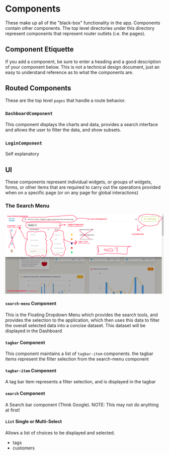 # Components

These make up all of the "black-box" functionality in the app. Components contain
other components. The top level directories under this directory represent
components that represent router outlets (i.e. the pages).  

## Component Etiquette
If you add a component, be sure to enter a heading and a good description of your
component below. This is not a technical design document, just an easy to understand
reference as to what the components are.

## Routed Components
These are the top level `pages` that handle a route behavior.

### `DashboardComponent`
This component displays the charts and data, provides a search interface
and allows the user to filter the data, and show subsets.

### `LoginComponent`
Self explanatory


## UI
These components represent individual widgets, or groups of widgets, forms, or
other items that are required to carry out the operations provided when on a specific
page (or on any page for global interactions)

### The Search Menu

![SearchMenuComponents](../../../wiki_src/images/SearchMenuComponents.jpg)

#### `search-menu` Component
This is the Floating Dropdown Menu which provides the search tools, and provides
the selection to the application, which then uses this data to filter the overall
selected data into a concise dataset. This dataset will be displayed in the Dashboard

#### `tagbar` Component
This component maintains a list of `tagbar-item` components. the tagbar items
represent the filter selection from the search-menu component

#### `tagbar-item` Component
A tag bar item represents a filter selection, and is displayed in the tagbar

#### `search` Component
A Search bar component (Think Google). NOTE: This may not do anything at first!

#### `List` Single or Multi-Select
Allows a list of choices to be displayed and selected.
  - tags
  - customers
